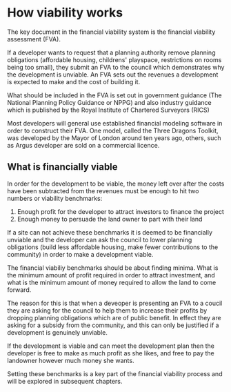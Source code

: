 # How viability works

The key document in the financial viability system is the financial viability assessment (FVA). 

If a developer wants to request that a planning authority remove planning obligations (affordable housing, childrens' playspace, restrictions on rooms being too small), they submit an FVA to the council which demonstrates why the development is unviable. An FVA sets out the revenues a development is expected to make and the cost of building it.

What should be included in the FVA is set out in government guidance \(The National Planning Policy Guidance or NPPG\) and also industry guidance which is published by the Royal Institute of Chartered Surveyors \(RICS\) 

Most developers will general use established financial modeling software in order to construct their FVA. One model, called the Three Dragons Toolkit, was developed by the Mayor of London around ten years ago, others, such as Argus developer are sold on a commercial licence. 

## What is financially viable 

In order for the development to be viable, the money left over after the costs have been subtracted from the revenues must be enough to hit two numbers or viability benchmarks:

1. Enough profit for the developer to attract investors to finance the project
2. Enough money to persuade the land owner to part with their land

If a site can not achieve these benchmarks it is deemed to be financially unviable and the developer can ask the council to lower planning obligations \(build less affordable housing, make fewer contributions to the community\) in order to make a development viable.

The financial viabiliy benchmarks should be about finding minima. What is the minimum amount of profit required in order to attract investment, and what is the minimum amount of money required to allow the land to come forward. 

The reason for this is that when a deveoper is presenting an FVA to a coucil they are asking for the council to help them to increase their profits by dropping planning obligations which are of public benefit. In effect they are asking for a subsidy from the community, and this can only be justified if a development is genuinely unviable. 

If the development is viable and can meet the development plan then the developer is free to make as much profit as she likes, and free to pay the landowner however much money she wants.

Setting these benchmarks is a key part of the financial viability process and will be explored in subsequent chapters. 